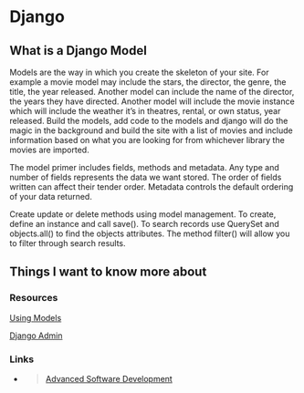 # Django

## What is a Django Model

Models are the way in which you create the skeleton of your site. For example a movie model may include the stars, the director, the genre, the title, the year released. Another model can include the name of the director, the years they have directed. Another model will include the movie instance which will include the weather it’s in theatres, rental, or own status, year released. Build the models, add code to the models and django will do the magic in the background and build the site with a list of movies and include information based on what you are looking for from whichever library the movies are imported.

The model primer includes fields, methods and metadata. Any type and number of fields represents the data we want stored. The order of fields written can affect their tender order. Metadata controls the default ordering of your data returned.

Create update or delete methods using model management. To create, define an instance and call save(). To search records use QuerySet and objects.all() to find the objects attributes. The method filter() will allow you to filter through search results.

## Things I want to know more about

### Resources

[Using Models](https://developer.mozilla.org/en-US/docs/Learn/Server-side/Django/Models)

[Django Admin](https://developer.mozilla.org/en-US/docs/Learn/Server-side/Django/Models)

### Links

- >[Advanced Software Development](README.md)
